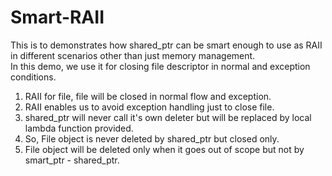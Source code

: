 # Smart-RAII
This is to demonstrates how shared_ptr can be smart enough to use as RAII in different scenarios other than just memory management.    
In this demo, we use it for closing file descriptor in normal and exception conditions.

1. RAII for file, file will be closed in normal flow and exception.
2. RAII enables us to avoid exception handling just to close file.
3. shared_ptr will never call it's own deleter but will be replaced by local lambda function provided.
4. So, File object is never deleted by shared_ptr but closed only.
5. File object will be deleted only when it goes out of scope but not by smart_ptr - shared_ptr.
